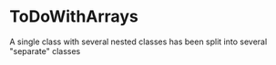 # ToDoWithArrays
A single class with several nested classes has been split into several "separate" classes
